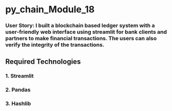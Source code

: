 # py_chain_Module_18

### User Story: I built a blockchain based ledger system with a user-friendly web interface using streamlit for bank clients and partners to make financial transactions. The users can also verify the integrity of the transactions.

## Required Technologies
### 1. Streamlit
### 2. Pandas
### 3. Hashlib

